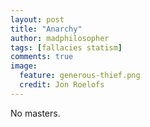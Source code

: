 ```yaml
---
layout: post
title: "Anarchy"
author: madphilosopher
tags: [fallacies statism]
comments: true
image:
  feature: generous-thief.png
  credit: Jon Roelofs
---
```


No masters.
